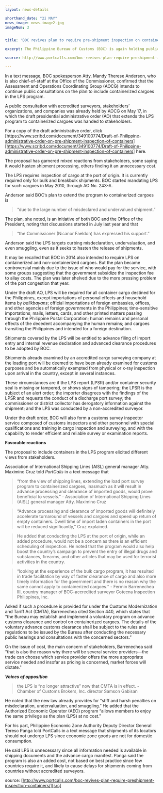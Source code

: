 ```yaml
---
layout: news-details

shorthand_date: "22 MAY"
news_image: news-image2.jpg
imageNum: 3


title: 'BOC revives plan to require pre-shipment inspection on containers'

excerpt: The Philippine Bureau of Customs (BOC) is again holding public consultations on extending the coverage of the load port survey (LPS) or pre-shipment inspection to containerized cargoes.

source: http://www.portcalls.com/boc-revives-plan-require-preshipment-inspection-containers/

---
```


In a text message, BOC spokesperson Atty. Mandy Therese Anderson, who is also chief-of-staff at the Office of the Commissioner, confirmed that the Assessment and Operations Coordinating Group (AOCG) intends to continue public consultations on the plan to include containerized cargoes in the LPS program.

A public consultation with accredited surveyors, stakeholders’ organizations, and companies was already held by AOCG on May 17, in which the draft presidential administrative order (AO) that extends the LPS program to containerized cargoes was handed to stakeholders.

For a copy of the draft administrative order, click [https://www.scribd.com/document/349100774/Draft-of-Philippine-administrative-order-on-pre-shipment-inspection-of-containers][https://www.scribd.com/document/349100774/Draft-of-Philippine-administrative-order-on-pre-shipment-inspection-of-containers] here.

The proposal has garnered mixed reactions from stakeholders, some saying it would hasten shipment processing, others finding it an unnecessary cost.

The LPS requires inspection of cargo at the port of origin. It is currently required only for bulk and breakbulk shipments. BOC started mandating LPS for such cargoes in May 2010, through AO No. 243-A.

Anderson said BOC’s plan to extend the program to containerized cargoes is 

>“due to the large number of misdeclared and undervalued shipment.”

The plan, she noted, is an initiative of both BOC and the Office of the President, noting that discussions started in July last year and that 

>“the Commissioner (Nicanor Faeldon) has expressed his support.”


Anderson said the LPS targets curbing misdeclaration, undervaluation, and even smuggling, even as it seeks to hasten the release of shipments.

It may be recalled that BOC in 2014 also intended to require LPS on containerized and non-containerized cargoes. But the plan became controversial mainly due to the issue of who would pay for the service, with some groups suggesting that the government subsidize the inspection fee to allay costs. The plan was later shelved due to the more pressing problem of the port congestion that year.

Under the draft AO, LPS will be required for all container cargo destined for the Philippines, except importations of personal effects and household items by *balikbayans*; official importations of foreign embassies, offices, and other agencies of foreign governments in the Philippines; time-sensitive importations; mails, letters, cards, and other printed matters passing through the Philippine Postal Corporation; human remains and personal effects of the decedent accompanying the human remains; and cargoes transiting the Philippines and intended for a foreign destination.

Shipments covered by the LPS will be entitled to advance filing of import entry and internal revenue declaration and advanced clearance procedures to be adopted by BOC.

Shipments already examined by an accredited cargo surveying company at the loading port will be deemed to have been already examined for customs purposes and be automatically exempted from physical or x-ray inspection upon arrival in the country, except in several instances.

These circumstances are if the LPS report (LPSR) and/or container security seal is missing or tampered, or shows signs of tampering; the LPSR is the subject of an alert order; the importer disagrees with the findings of the LPSR and requests the conduct of a discharge port survey; the commissioner or district collector has derogatory information against the shipment; and the LPS was conducted by a non-accredited surveyor.

Under the draft order, BOC will also form a customs survey inspector service composed of customs inspectors and other personnel with special qualifications and training in cargo inspection and surveying, and with the capability to render efficient and reliable survey or examination reports.

**Favorable reactions**

The proposal to include containers in the LPS program elicited different views from stakeholders.

Association of International Shipping Lines (AISL) general manager Atty. Maximino Cruz told <em>PortCalls</em> in a text message that 

> “from the view of shipping lines, extending the load port survey program to containerized cargoes, inasmuch as it will result in advance processing and clearance of imported goods, would prove beneficial to vessels.” - Association of International Shipping Lines (AISL) general manager Atty. Maximino Cruz

>“Advance processing and clearance of imported goods will definitely accelerate turnaround of vessels and cargoes and speed up return of empty containers. Dwell time of import laden containers in the port will be reduced significantly,” Cruz explained.

>He added that conducting the LPS at the port of origin, while an added procedure, would not be a concern as there is an efficient scheduling of inspection. He noted that the program would also help boost the country’s campaign to prevent the entry of illegal drugs and substances, firearms, and other articles that may be used for terrorist activities in the country.

>“looking at the experience of the bulk cargo program, it has resulted in trade facilitation by way of faster clearance of cargo and also more timely information for the government and there is no reason why the same cannot apply to containerized cargoes.” - Fermin Barrenechea III, country manager of BOC-accredited surveyor Cotecna Inspection Philippines, Inc.

Asked if such a procedure is provided for under the Customs Modernization and Tariff Act (CMTA), Barrenechea cited Section 440, which states that “the Bureau may establish and implement a voluntary program on advance customs clearance and control on containerized cargoes. The details of the voluntary advance customs clearance shall be subject to the rules and regulations to be issued by the Bureau after conducting the necessary public hearings and consultations with the concerned sectors.”

On the issue of cost, the main concern of stakeholders, Barrenechea said “that is also the reason why there will be several service providers—the trade can choose which service provider offers the more appropriate service needed and insofar as pricing is concerned, market forces will dictate."

***Voices of opposition***

> the LPS is “no longer attractive” now that CMTA is in effect. - Chamber of Customs Brokers, Inc. director Samson Gabisan

He noted that the new law already provides for “stiff and harsh penalties on misdeclaration, undervaluation, and smuggling.” He added that the Authorized Economic Operator (AEO) program “allows members to enjoy the same privilege as the plan (LPS) at no cost.”

For his part, Philippine Economic Zone Authority Deputy Director General Tereso Panga told PortCalls in a text message that shipments of its locators should not undergo LPS since economic zone goods are not for domestic consumption.

He said LPS is unnecessary since all information needed is available in shipping documents and the advance cargo manifest. Panga said the program is also an added cost, not based on best practice since few countries require it, and likely to cause delays for shipments coming from countries without accredited surveyors. 

source: [http://www.portcalls.com/boc-revives-plan-require-preshipment-inspection-containers/][src]

[src]: http://www.portcalls.com/boc-revives-plan-require-preshipment-inspection-containers/